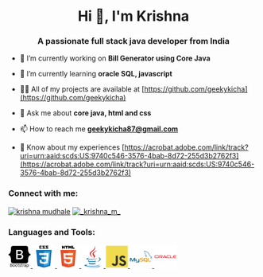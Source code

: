 <h1 align="center">Hi 👋, I'm Krishna</h1>
<h3 align="center">A passionate full stack java developer from India</h3>

- 🔭 I’m currently working on **Bill Generator using Core Java**

- 🌱 I’m currently learning **oracle SQL, javascript**

- 👨‍💻 All of my projects are available at [https://github.com/geekykicha](https://github.com/geekykicha)

- 💬 Ask me about **core java, html and css**

- 📫 How to reach me **geekykicha87@gmail.com**

- 📄 Know about my experiences [https://acrobat.adobe.com/link/track?uri=urn:aaid:scds:US:9740c546-3576-4bab-8d72-255d3b2762f3](https://acrobat.adobe.com/link/track?uri=urn:aaid:scds:US:9740c546-3576-4bab-8d72-255d3b2762f3)

<h3 align="left">Connect with me:</h3>
<p align="left">
<a href="https://linkedin.com/in/krishna mudhale" target="blank"><img align="center" src="https://raw.githubusercontent.com/rahuldkjain/github-profile-readme-generator/master/src/images/icons/Social/linked-in-alt.svg" alt="krishna mudhale" height="30" width="40" /></a>
<a href="https://instagram.com/_krishna_m_" target="blank"><img align="center" src="https://raw.githubusercontent.com/rahuldkjain/github-profile-readme-generator/master/src/images/icons/Social/instagram.svg" alt="_krishna_m_" height="30" width="40" /></a>
</p>

<h3 align="left">Languages and Tools:</h3>
<p align="left"> <a href="https://getbootstrap.com" target="_blank" rel="noreferrer"> <img src="https://raw.githubusercontent.com/devicons/devicon/master/icons/bootstrap/bootstrap-plain-wordmark.svg" alt="bootstrap" width="45" height="45"/> </a> <a href="https://www.w3schools.com/css/" target="_blank" rel="noreferrer"> <img src="https://raw.githubusercontent.com/devicons/devicon/master/icons/css3/css3-original-wordmark.svg" alt="css3" width="45" height="45"/> </a> <a href="https://www.w3.org/html/" target="_blank" rel="noreferrer"> <img src="https://raw.githubusercontent.com/devicons/devicon/master/icons/html5/html5-original-wordmark.svg" alt="html5" width="45" height="45"/> </a> <a href="https://www.java.com" target="_blank" rel="noreferrer"> <img src="https://raw.githubusercontent.com/devicons/devicon/master/icons/java/java-original.svg" alt="java" width="45" height="45"/> </a> <a href="https://developer.mozilla.org/en-US/docs/Web/JavaScript" target="_blank" rel="noreferrer"> <img src="https://raw.githubusercontent.com/devicons/devicon/master/icons/javascript/javascript-original.svg" alt="javascript" width="45" height="45"/> </a> <a href="https://www.mysql.com/" target="_blank" rel="noreferrer"> <img src="https://raw.githubusercontent.com/devicons/devicon/master/icons/mysql/mysql-original-wordmark.svg" alt="mysql" width="45" height="45"/> </a> <a href="https://www.oracle.com/" target="_blank" rel="noreferrer"> <img src="https://raw.githubusercontent.com/devicons/devicon/master/icons/oracle/oracle-original.svg" alt="oracle" width="45" height="45"/> </a> </p>
